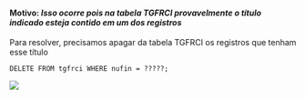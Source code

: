 #### Motivo: <i>Isso ocorre pois na tabela TGFRCI provavelmente o título indicado esteja contido em um dos registros</i>

<p>Para resolver, precisamos apagar da tabela TGFRCI os registros que tenham esse título</p>

```
DELETE FROM tgfrci WHERE nufin = ?????;
```

<img src="https://raw.githubusercontent.com/deivealtoe/problemas_sankhya_resolvidos/master/_src/_images/o_titulo_de_numero_unico_possui_ligacao_com_remessa.png">
